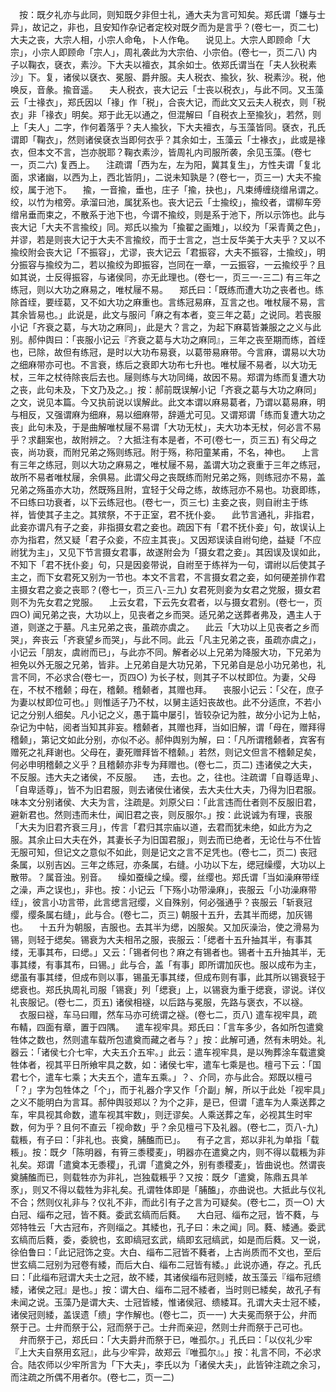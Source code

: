 <!-- { "loadSidebar": true } -->
　按：既夕礼亦与此同，则知既夕非但士礼，通大夫为言可知矣。郑氏谓「嫌与士异」，故记之，非也，且安知作杂记者定校对既夕而为是言乎？(卷七一，页二七)
大夫之丧，大宗人相，小宗人命龟，卜人作龟。
　说见上。大宗人即顾命「大宗」，小宗人即顾命「宗人」，周礼袭此为大宗伯、小宗伯。(卷七一，页二八)
内子以鞠衣，褎衣，素沙。下大夫以襢衣，其余如士。依郑氏谓当在「夫人狄税素沙」下。复，诸侯以褎衣、冕服、爵弁服。夫人税衣、揄狄，狄、税素沙。税，他唤反，音彖。揄音遥。
　夫人税衣，丧大记云「士丧以税衣」，与此不同。又玉藻云「士禒衣」，郑氏因以「禒」作「税」，合丧大记，而此文又云夫人税衣，则「税衣」非「禒衣」明矣。郑于此无以通之，但混解曰「自税衣上至揄狄」，若然，则上「夫人」二字，作何着落乎？夫人揄狄，下大夫襢衣，与玉藻皆同。褎衣，孔氏谓即「鞠衣」，然则诸侯褎衣当即何衣乎？其余如士，玉藻云「士褖衣」，此或是禒衣，但本文不言，岂亦脱耶？鞠衣素沙，皆周礼内司服所袭，余见玉藻。(卷七一，页二六)
复西上。
　注疏谓「西为左，左为阳，冀其复生」，方性夫谓「复北面，求诸幽，以西为上，西北皆阴」，二说未知孰是？(卷七一，页三一)
大夫不揄绞，属于池下。
　揄，一音揄，垂也，庄子「揄，抉也」，凡束缚缠绕缯帛谓之。绞，以竹为棺旁。承溜曰池，属犹系也。丧大记云「士揄绞」，揄绞者，谓柳车旁缯帛垂而束之，不散系于池下也，今谓不揄绞，则是系于池下，所以示饰也。此与丧大记「大夫不言揄绞」同。郑氏以揄为「揄翟之画雉」，以绞为「采青黄之色」，并谬，若是则丧大记于大夫不言揄绞，而于士言之，岂士反华美于大夫乎？又以不揄绞附会丧大记「不振容」，尤谬，丧大记云「君振容，大夫不振容，士揄绞」，明分振容与揄绞为二，若以揄绞为即振容，岂同在一章，一云振容，一云揄绞乎？且如其说，士反得振容，与诸侯同，亦无此理也。(卷七一，页三一-三二)
有三年之练冠，则以大功之麻易之，唯杖屦不易。
　郑氏曰：「既练而遭大功之丧者也。练除首绖，要绖葛，又不如大功之麻重也。言练冠易麻，互言之也。唯杖屦不易，言其余皆易也。」此说是，此文与服问「麻之有本者，变三年之葛」之说同。若丧服小记「齐衰之葛，与大功之麻同」，此是大？言之，为起下麻葛皆兼服之之义与此别。郝仲舆曰：「丧服小记云『齐衰之葛与大功之麻同』，三年之丧至期而练，首绖也，已除，故但有练冠，是时以大功布易衰，以葛带易麻带。今言麻，谓易以大功之细麻带亦可也。不言衰，练后之衰即大功布七升也。唯杖屦不易者，以大功无杖，三年之杖待除丧后去也。屦则练与大功同绳，故因不易。郑谓为练而复遭大功之丧，此句未及，下文乃及之。」按：郝前既误解小记「齐衰之葛与大功之麻同」之文，说见本篇。今又执前说以误解此。此文本谓以麻易葛者，乃谓以葛易麻，明与相反，又强谓麻为细麻，易以细麻带，辞遁尤可见。又谓郑谓「练而复遭大功之丧」此句未及，于是曲解唯杖屦不易谓「大功无杖」，夫大功本无杖，何必言不易乎？求翻案也，故附辨之。？大抵注有本是者，不可(卷七一，页三五)
有父母之丧，尚功衰，而附兄弟之殇则练冠。附于殇，称阳童某甫，不名，神也。
　上言有三年之练冠，则以大功之麻易之，唯杖屦不易，盖谓大功之衰重于三年之练冠，故所不易者唯杖屦，余俱易。此谓父母之丧既练而附兄弟之殇，则练冠亦不易，盖兄弟之殇虽亦大功，然既殇且附，宜轻于父母之练，故练冠亦不易也。功衰即练，不曰练曰功衰者，以下云练冠也。(卷七一，页三七)
主妾之丧，则自祔主于练祥，皆使其子主之。其殡祭，不于正室，君不抚仆妾。
　此节言通礼，非指君，此妾亦谓凡有子之妾，非指摄女君之妾也。疏因下有「君不抚仆妾」句，故误认上亦为指君，然又疑「君子众妾，不应主其丧」。又因郑误读自祔句绝，益疑「不应祔犹为主」，又见下节言摄女君事，故遂附会为「摄女君之妾」。其因误及误如此，不知下「君不抚仆妾」句，只是因妾带说，自祔至于练祥为一句，谓祔以后使其子主之，而下女君死又别为一节也。本文不言君，不言摄女君之妾，如何硬差排作君主摄女君之妾之丧耶？(卷七一，页三八-三九)
女君死则妾为女君之党服，摄女君则不为先女君之党服。
　上云女君，下云先女君者，以与摄女君别。(卷七一，页四○)
闻兄弟之丧，大功以上，见丧者之乡而哭。适兄弟之送葬者弗及，遇主人于道，则遂之于墓。凡主兄弟之丧，虽疏亦虞之。
　此云「大功以上见丧者之乡而哭」，奔丧云「齐衰望乡而哭」，与此不同。此云「凡主兄弟之丧，虽疏亦虞之」，小记云「朋友，虞祔而已」，与此亦不同。解者必以上兄弟为降服大功，下兄弟为袒免以外无服之兄弟，皆非。上兄弟自是大功兄弟，下兄弟自是总小功兄弟也，礼言不同，不必求合(卷七一，页四○)
为长子杖，则其子不以杖即位。为妻，父母在，不杖不稽颡；母在，稽颡。稽颡者，其赠也拜。
　丧服小记云：「父在，庶子为妻以杖即位可也。」则惟适子乃不杖，以舅主适妇丧故也。此不分适庶，不若小记之分别人细矣。凡小记之义，愚于篇中屡引，皆较杂记为胜，故分小记为上帖，杂记为中帖，阅者当知其非妄。稽颡者，其赠也拜，当如旧解，谓「母在，赠拜得稽颡」，第记文如此分别，亦似不必。郝仲舆别为解，曰：「凡所谓稽颡者，宾客有赠死之礼拜谢也。父母在，妻死赠拜皆不稽颡。」若然，则记文但言不稽颡足矣，何必申明稽颡之义乎？且稽颡亦非专为拜赠也。(卷七二，页二)
违诸侯之大夫，不反服。违大夫之诸侯，不反服。
　违，去也。之，往也。注疏谓「自尊适卑」、「自卑适尊」，皆不为旧君服，则去诸侯仕诸侯，去大夫仕大夫，乃得为旧君服。味本文分别诸侯、大夫为言，注疏是。刘原父曰：「此言违而仕者则不反服旧君，避新君也。然则违而未仕，闻旧君之丧，则反服尔。」按：此说诚为有理，丧服「大夫为旧君齐衰三月」，传言「君归其宗庙以道，去君而犹未绝，如此方为之服。其余止曰大夫在外，其妻长子为旧国君服」，则去而已绝者，无论仕与不仕皆无服可知，但记文之意似不如此，则是记文之言不足凭也。(卷七二，页二)
丧冠条属，以别吉凶。三年之练冠，亦条属，右缝。小功以下左，缌冠缲缨，大功以上散带。？属音浊。别音。
　缲如蚕缲之缲。缨，丝缨也。郑氏谓「当如澡麻带绖之澡，声之误也」，非也。按：小记云「下殇小功带澡麻」，丧服云「小功澡麻带绖」，彼言小功言带，此言缌言冠缨，义自殊别，何必强通乎？丧服云「斩衰冠缨，缨条属右缝」，此与合。(卷七二，页三)
朝服十五升，去其半而缌，加灰锡也。
　十五升为朝服，吉服也。去其半为缌，凶服矣。又加灰澡治，使之滑易为锡，则轻于缌矣。锡衰为大夫相吊之服，丧服云：「缌者十五升抽其半，有事其缕，无事其布，曰缌。」又云：「锡者何也？麻之有锡者也。锡者十五升抽其半，无事其缕，有事其布，曰锡。」此与合，盖「有事」即所谓加灰也。服以成布为主，缌虽有事其缕，但成布则以事，锡虽无事其缕，但成布则有事，此其所以锡衰轻于缌衰也。郑氏执周礼司服「锡衰」列「缌衰」上，以锡衰为重于缌衰，谬说。详仪礼丧服记。(卷七二，页五)
诸侯相襚，以后路与冕服，先路与褒衣，不以襚。
　衣服曰襚，车马曰赗，然车马亦可统谓之襚。(卷七二，页八)
遣车视牢具，疏布輤，四面有章，置于四隅。
　遣车视牢具。郑氏曰：「言车多少，各如所包遣奠牲体之数也，然则遣车载所包遣奠而藏之者与？」按：此解可通，然有未明处。礼器云：「诸侯七介七牢，大夫五介五牢。」此云：遣车视牢具，是以殉葬涂车载遣奠牲体者，视其平日所飨牢具之数，如：诸侯七牢，遣车七乘是也。檀弓下云：「国君七个，遣车七乘；大夫五个，遣车五乘。」？、介同，亦与此合。郑既以檀弓「？」字为包牲体之「个」，而于礼器介字又作「介副」解，所以于此处「视牢具」之义不能明白为言耳。郝仲舆驳郑以？为个之非，是已，但谓「遣车为人乘送葬之车，牢具视其命数，遣车视其牢数」，则迂谬矣。人乘送葬之车，必视其生时牢数，何为乎？且何不直云「视命数」乎？余见檀弓下及礼器。(卷七二，页八-九)
载粻，有子曰：「非礼也。丧奠，脯醢而已」。
　有子之言，郑以非礼为单指「载粻」。按：既夕「陈明器，有筲三黍稷麦」，明器亦在遣奠之内，则不得以载粻为非礼矣。郑谓「遣奠本无黍稷」，孔谓「遣奠之外，别有黍稷麦」，皆曲说也。然谓丧奠脯醢而已，则载牲亦为非礼，岂独载粻乎？又按：既夕「遣奠，陈鼎五具羊豕」，则又不得以载牲为非礼矣。孔谓牲体即是「脯醢」，亦曲说也。大抵此与仪礼不合；然则仪礼非与？仪礼不非，而此引有子之言为可疑矣。(卷七二，页一○)
大白冠、缁布之冠，皆不蕤。委武玄缟而后蕤。
　大白冠、缁布之冠，皆不蕤，与郊特牲云「大古冠布，齐则缁之。其緌也，孔子曰：未之闻」同。蕤、緌通。委武玄缟而后蕤，委，委貌也，玄即缟冠玄武，缟即玄冠缟武，如是而后蕤。又一说，徐伯鲁曰：「此记冠饰之变。大白、缁布二冠皆不蕤者，上古尚质而不文也，至后世玄缟二冠别为冠卷有緌，而后大白、缁布二冠皆有緌。」此说亦通，存之。孔氏曰：「此缁布冠谓大夫士之冠，故不緌，其诸侯缁布冠则緌，故玉藻云『缁布冠缋緌，诸侯之冠』是也。」按：谓大白、缁布二冠不緌者，当时则已緌矣，故孔子有未闻之说。玉藻乃是谓大夫、士冠皆緌，惟诸侯冠、缋緌耳。孔谓大夫士冠不緌，诸侯冠则緌，盖误遗「缋」字作解也。(卷七二，页一一)
大夫冕而祭于公，弁而祭于己。士弁而祭于公，冠而祭于己。士弁而亲迎，然则士弁而祭于己可也。
　弁而祭于己，郑氏曰：「大夫爵弁而祭于已，唯孤尔。」孔氏曰：「以仪礼少牢『上大夫自祭用玄冠』，此与少牢异，故郑云『唯孤尔』。」按：礼言不同，不必求合。陆农师以少牢所言为「下大夫」，李氏以为「诸侯大夫」，此皆钟注疏之余习，而注疏之所偶不用者尔。(卷七二，页一二)
